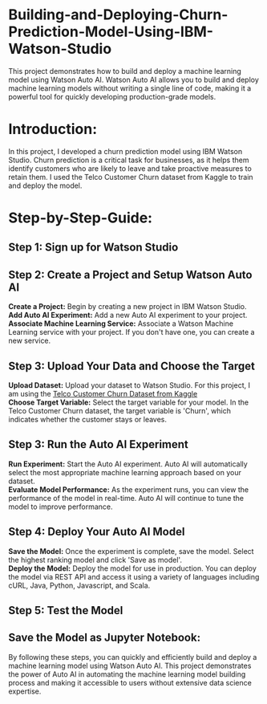 # Building-and-Deploying-Churn-Prediction-Model-Using-IBM-Watson-Studio
This project demonstrates how to build and deploy a machine learning model using Watson Auto AI. Watson Auto AI allows you to build and deploy machine learning models without writing a single line of code, making it a powerful tool for quickly developing production-grade models.

# Introduction:
In this project, I developed a churn prediction model using IBM Watson Studio. Churn prediction is a critical task for businesses, as it helps them identify customers who are likely to leave and take proactive measures to retain them. I used the Telco Customer Churn dataset from Kaggle to train and deploy the model.

# Step-by-Step-Guide:

## **Step 1:** Sign up for Watson Studio

## **Step 2:**  Create a Project and Setup Watson Auto AI

**Create a Project:** Begin by creating a new project in IBM Watson Studio.</br>
**Add Auto AI Experiment:** Add a new Auto AI experiment to your project.</br>
**Associate Machine Learning Service:** Associate a Watson Machine Learning service with your project. If you don't have one, you can create a new service.</br>

## **Step 3:** Upload Your Data and Choose the Target
**Upload Dataset:** Upload your dataset to Watson Studio. For this project, I am using the [Telco Customer Churn Dataset from Kaggle](https://www.kaggle.com/datasets/blastchar/telco-customer-churn/data?select=WA_Fn-UseC_-Telco-Customer-Churn.csv)</br>
**Choose Target Variable:** Select the target variable for your model. In the Telco Customer Churn dataset, the target variable is 'Churn', which indicates whether the customer stays or leaves.</br>

## **Step 3:** Run the Auto AI Experiment
**Run Experiment:** Start the Auto AI experiment. Auto AI will automatically select the most appropriate machine learning approach based on your dataset.</br>
**Evaluate Model Performance:** As the experiment runs, you can view the performance of the model in real-time. Auto AI will continue to tune the model to improve performance.</br>

## **Step 4:** Deploy Your Auto AI Model
**Save the Model:** Once the experiment is complete, save the model. Select the highest ranking model and click 'Save as model'.</br>
**Deploy the Model:** Deploy the model for use in production. You can deploy the model via REST API and access it using a variety of languages including cURL, Java, Python, Javascript, and Scala.</br>

## **Step 5:** Test the Model

## **Save the Model as Jupyter Notebook:**


By following these steps, you can quickly and efficiently build and deploy a machine learning model using Watson Auto AI. This project demonstrates the power of Auto AI in automating the machine learning model building process and making it accessible to users without extensive data science expertise.






